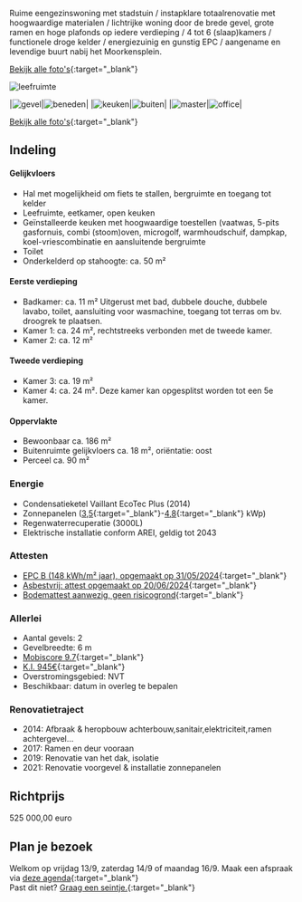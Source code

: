 Ruime eengezinswoning met stadstuin / instapklare totaalrenovatie met hoogwaardige materialen / lichtrijke woning door de brede gevel, grote ramen en hoge plafonds op iedere verdieping / 4 tot 6 (slaap)kamers / functionele droge kelder / energiezuinig en gunstig EPC / aangename en levendige buurt nabij het Moorkensplein.

[Bekijk alle foto's](https://www.icloud.com/sharedalbum/#B1s5oqs3qqXNtA){:target="_blank"}

![leefruimte](photos/0_4_1_Leefruimte_gve.jpg)  

|![gevel](photos/0_0_2_voorgevel.jpg)|![beneden](photos/2_Voor_achter_zicht_gve.jpg)|
|![keuken](photos/4_3_Keuken.jpg)|![buiten](photos/6_4_Buiten.jpg)|
|![master](photos/7_2_Kamer1.jpg)|![office](photos/9_6_Kamer4.jpg)|

[Bekijk alle foto's](https://www.icloud.com/sharedalbum/#B1s5oqs3qqXNtA){:target="_blank"}

## Indeling 
#### Gelijkvloers 
- Hal met mogelijkheid om fiets te stallen, bergruimte en toegang tot kelder
- Leefruimte, eetkamer, open keuken
- Geïnstalleerde keuken met hoogwaardige toestellen (vaatwas, 5-pits gasfornuis, combi (stoom)oven, microgolf, warmhoudschuif, dampkap, koel-vriescombinatie en aansluitende bergruimte
- Toilet
- Onderkelderd op stahoogte: ca. 50 m²

#### Eerste verdieping
- Badkamer: ca. 11 m² Uitgerust met bad, dubbele douche, dubbele lavabo, toilet, aansluiting voor wasmachine, toegang tot terras om bv. droogrek te plaatsen.
- Kamer 1: ca. 24 m², rechtstreeks verbonden met de tweede kamer.
- Kamer 2: ca. 12 m²
 
#### Tweede verdieping 
- Kamer 3: ca. 19 m²
- Kamer 4: ca. 24 m². Deze kamer kan opgesplitst worden tot een 5e kamer.
  
#### Oppervlakte
- Bewoonbaar ca. 186 m²
- Buitenruimte gelijkvloers ca. 18 m², oriëntatie: oost
- Perceel ca. 90 m²

### Energie
- Condensatieketel Vaillant EcoTec Plus (2014)
- Zonnepanelen ([3,5](docs/pv_1.jpg){:target="_blank"}-[4,8](docs/pv_2.png){:target="_blank"} kWp)
- Regenwaterrecuperatie (3000L)
- Elektrische installatie conform AREI, geldig tot 2043

### Attesten
- [EPC B (148 kWh/m² jaar), opgemaakt op 31/05/2024](docs/epc.pdf){:target="_blank"}
- [Asbestvrij: attest opgemaakt op 20/06/2024](docs/asbestattest.pdf){:target="_blank"}
- [Bodemattest aanwezig, geen risicogrond](docs/bodemattest.pdf){:target="_blank"}

### Allerlei
- Aantal gevels: 2
- Gevelbreedte: 6 m
- [Mobiscore 9.7](docs/mobiscore.png){:target="_blank"}
- [K.I. 945€](docs/info_kadaster.png){:target="_blank"}
- Overstromingsgebied: NVT
- Beschikbaar: datum in overleg te bepalen

### Renovatietraject
- 2014: Afbraak & heropbouw achterbouw,sanitair,elektriciteit,ramen achtergevel…
- 2017: Ramen en deur vooraan
- 2019: Renovatie van het dak, isolatie
- 2021: Renovatie voorgevel & installatie zonnepanelen

## Richtprijs
525 000,00 euro

## Plan je bezoek
Welkom op vrijdag 13/9, zaterdag 14/9 of maandag 16/9. Maak een afspraak via [deze agenda](https://calendly.com/annesmits/30min?month=2024-09){:target="_blank"}  
Past dit niet? [Graag een seintje.](https://calendly.com/annesmits/30min?month=2024-09){:target="_blank"}

